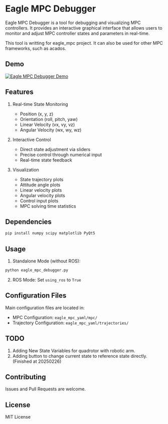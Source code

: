 # Eagle MPC Debugger

Eagle MPC Debugger is a tool for debugging and visualizing MPC controllers. It provides an interactive graphical interface that allows users to monitor and adjust MPC controller states and parameters in real-time.

This tool is writting for eagle_mpc project. It can also be used for other MPC frameworks, such as acados.

## Demo

[![Eagle MPC Debugger Demo](https://img.youtube.com/vi/ga8kUAdP3Mg/maxresdefault.jpg)](https://www.youtube.com/watch?v=ga8kUAdP3Mg)

## Features

1. Real-time State Monitoring

   - Position (x, y, z)
   - Orientation (roll, pitch, yaw)
   - Linear Velocity (vx, vy, vz)
   - Angular Velocity (wx, wy, wz)
2. Interactive Control

   - Direct state adjustment via sliders
   - Precise control through numerical input
   - Real-time state feedback
3. Visualization

   - State trajectory plots
   - Attitude angle plots
   - Linear velocity plots
   - Angular velocity plots
   - Control input plots
   - MPC solving time statistics

## Dependencies

```bash
pip install numpy scipy matplotlib PyQt5
```

## Usage

1. Standalone Mode (without ROS):

```bash
python eagle_mpc_debugger.py
```

2. ROS Mode:
   Set `using_ros` to `True`

## Configuration Files

Main configuration files are located in:

- MPC Configuration: `eagle_mpc_yaml/mpc/`
- Trajectory Configuration: `eagle_mpc_yaml/trajectories/`

## TODO

1. Adding New State Variables for quadrotor with robotic arm.
2. Adding button to change current state to reference state directly. (Finished at 20250226)

## Contributing

Issues and Pull Requests are welcome.

## License

MIT License
